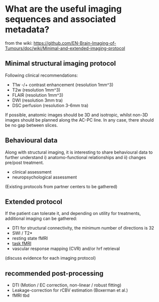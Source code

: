 # What are the useful imaging sequences and associated metadata?

from the wiki: https://github.com/EN-Brain-Imaging-of-Tumours/doc/wiki/Minimal-and-extended-imaging-protocol

## Minimal structural imaging protocol

Following clinical recommendations: 
* T1w -/+ contrast enhancement (resolution 1mm^3)
* T2w (resolution 1mm^3)
* FLAIR (resolution 1mm^3)
* DWI (resolution 3mm tra)
* DSC perfusion (resolution 3-6mm tra)

If possible, anatomic images should be 3D and isotropic, whilst non-3D images should be planned along the AC-PC line. In any case, there should be no gap between slices.

## Behavioural data

Along with structural imaging, it is interesting to share behavioural data to further understand i) anatomo-functional relationships and ii) changes pre/post treatment.
* clinical assessment
* neuropsychological assessment

(Existing protocols from partner centers to be gathered)

## Extended protocol

If the patient can tolerate it, and depending on utility for treatments, additional imaging can be gathered:
* DTI for structural connectivity, the minimum number of directions is 32
* SWI / T2*
* resting state fMRI
* [task fMRI](https://github.com/EN-Brain-Imaging-of-Tumours/doc/wiki/task-fMRI-for-brain-tumour-presurgical-mapping)
* vascular response mapping (CVR) and/or hrf retrieval

(discuss evidence for each imaging protocol)

## recommended post-processing
* DTI (Motion / EC correction, non-linear / robust fitting)
* Leakage-correction for rCBV estimation (Boxerman et al.)
* fMRI tbd